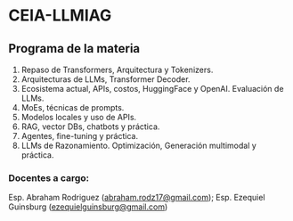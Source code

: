 # CEIA-LLMIAG

## Programa de la materia 

1. Repaso de Transformers, Arquitectura y Tokenizers.
2. Arquitecturas de LLMs, Transformer Decoder.
3. Ecosistema actual, APIs, costos, HuggingFace y OpenAI. Evaluación de LLMs.
4. MoEs, técnicas de prompts.
5. Modelos locales y uso de APIs.
6. RAG, vector DBs, chatbots y práctica.
7. Agentes, fine-tuning y práctica. 
8. LLMs de Razonamiento. Optimización, Generación multimodal y práctica.

### Docentes a cargo: 

Esp. Abraham Rodriguez (abraham.rodz17@gmail.com); Esp. Ezequiel Guinsburg (ezequielguinsburg@gmail.com)
